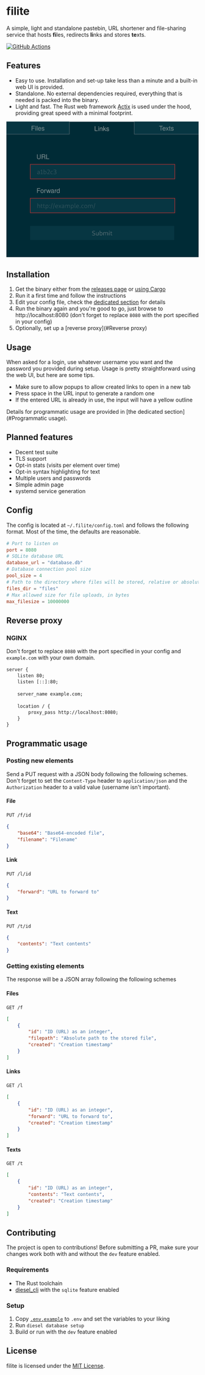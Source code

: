 # filite

A simple, light and standalone pastebin, URL shortener and file-sharing service that hosts **fi**les, redirects **li**nks and stores **te**xts.

[![GitHub Actions](https://github.com/raftario/filite/workflows/Build/badge.svg)](https://github.com/raftario/filite/actions?workflowID=Build)

## Features

* Easy to use. Installation and set-up take less than a minute and a built-in web UI is provided.
* Standalone. No external dependencies required, everything that is needed is packed into the binary.
* Light and fast. The Rust web framework [Actix](https://actix.rs) is used under the hood, providing great speed with a minimal footprint.

![Screenshot of filite UI](screenshot.png)

## Installation

1. Get the binary either from the [releases page](https://github.com/raftario/filite/releases) or [using Cargo](https://crates.io/crates/filite)
2. Run it a first time and follow the instructions
3. Edit your config file, check the [dedicated section](#Config) for details
4. Run the binary again and you're good to go, just browse to http://localhost:8080 (don't forget to replace `8080` with the port specified in your config)
5. Optionally, set up a [reverse proxy](#Reverse proxy)

## Usage

When asked for a login, use whatever username you want and the password you provided during setup. Usage is pretty straightforward using the web UI, but here are some tips.

* Make sure to allow popups to allow created links to open in a new tab
* Press space in the URL input to generate a random one
* If the entered URL is already in use, the input will have a yellow outline

Details for programmatic usage are provided in [the dedicated section](#Programmatic usage).

## Planned features

* Decent test suite
* TLS support
* Opt-in stats (visits per element over time)
* Opt-in syntax highlighting for text
* Multiple users and passwords
* Simple admin page
* systemd service generation

## Config

The config is located at `~/.filite/config.toml` and follows the following format. Most of the time, the defaults are reasonable.

```toml
# Port to listen on
port = 8080
# SQLite database URL
database_url = "database.db"
# Database connection pool size
pool_size = 4
# Path to the directory where files will be stored, relative or absolute
files_dir = "files"
# Max allowed size for file uploads, in bytes
max_filesize = 10000000
```

## Reverse proxy

### NGINX

Don't forget to replace `8080` with the port specified in your config and `example.com` with your own domain.

```nginx
server {
    listen 80;
    listen [::]:80;

    server_name example.com;

    location / {
        proxy_pass http://localhost:8080;
    }
}
```

## Programmatic usage

### Posting new elements

Send a PUT request with a JSON body following the following schemes. Don't forget to set the `Content-Type` header to `application/json` and the `Authorization` header to a valid value (username isn't important).

#### File

`PUT /f/id`

```json
{
    "base64": "Base64-encoded file",
    "filename": "Filename"
}
```

#### Link

`PUT /l/id`

```json
{
    "forward": "URL to forward to"
}
```

#### Text

`PUT /t/id`

```json
{
    "contents": "Text contents"
}
```

### Getting existing elements

The response will be a JSON array following the following schemes

#### Files

`GET /f`

```json
[
    {
        "id": "ID (URL) as an integer",
        "filepath": "Absolute path to the stored file",
        "created": "Creation timestamp"
    }
]
```

#### Links

`GET /l`

```json
[
    {
        "id": "ID (URL) as an integer",
        "forward": "URL to forward to",
        "created": "Creation timestamp"
    }
]
```

#### Texts

`GET /t`

```json
[
    {
        "id": "ID (URL) as an integer",
        "contents": "Text contents",
        "created": "Creation timestamp"
    }
]
```

## Contributing

The project is open to contributions! Before submitting a PR, make sure your changes work both with and without the `dev` feature enabled.

### Requirements

* The Rust toolchain
* [diesel_cli](https://github.com/diesel-rs/diesel/tree/master/diesel_cli) with the `sqlite` feature enabled

### Setup

1. Copy [`.env.example`](./.env.example) to `.env` and set the variables to your liking
2. Run `diesel database setup`
3. Build or run with the `dev` feature enabled

## License

filite is licensed under the [MIT License](./LICENSE).
